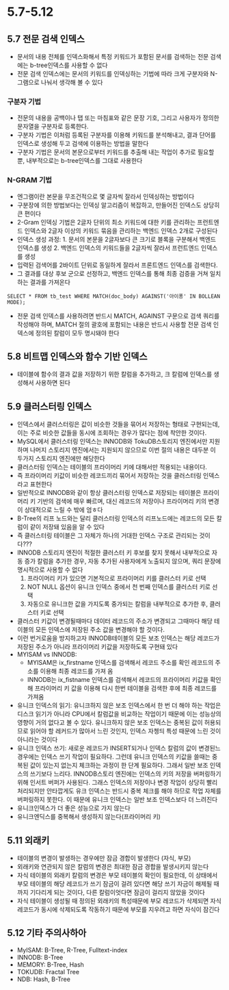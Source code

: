 # 5.7-5.12

## 5.7 전문 검색 인덱스
- 문서의 내용 전체를 인덱스화해서 특정 키워드가 포함된 문서를 검색하는 전문 검색에는 b-tree인덱스를 사용할 수 없다
- 전문 검색 인덱스에는 문서의 키워드를 인덱싱하는 기법에 따라 크게 구분자와 N-그램으로 나눠서 생각해 볼 수 있다

### 구분자 기법
- 전문의 내용을 공백이나 탭 또는 마침표와 같은 문장 기호, 그리고 사용자가 정의한 문자열을 구분자로 등록한다.
- 구분자 기법은 이처럼 등록된 구분자를 이용해 키워드를 분석해내고, 결과 단어를 인덱스로 생성해 두고 검색에 이용하는 방법을 말한다
- 구분자 기법은 문서의 본문으로부터 키워드를 추출해 내는 작업이 추가로 필요할 뿐, 내부적으로는 b-tree인덱스를 그대로 사용한다

### N-GRAM 기법
- 엔그램이란 본문을 무조건적으로 몇 글자씩 잘라서 인덱싱하는 방법이다
- 구분장에 의한 방법보다는 인덱싱 알고리즘이 복잡하고, 만들어진 인덱스도 상당히 큰 편이다
- 2-Gram 인덱싱 기법은 2글자 단위의 최소 키워드에 대한 키를 관리하는 프런트엔드 인덱스와 2글자 이상의 키워드 묶음을 관리하는 백엔드 인덱스 2개로 구성된다
- 인덱스 생성 과정: 1. 문서의 본문을 2글자보다 큰 크기로 블록을 구분해서 백엔드 인덱스를 생성 2. 백엔드 인덱스의 키워드들을 2글자씩 잘라서 프런트엔드 인덱스를 생성
- 입력된 검색어를 2바이트 단위로 동일하게 잘라서 프론트엔드 인덱스를 검색한다.
- 그 결과를 대상 후보 군으로 선정하고, 백엔드 인덱스를 통해 최종 검증을 거쳐 일치하는 결과를 가져온다
```mysql
SELECT * FROM tb_test WHERE MATCH(doc_body) AGAINST('아이퐁' IN BOLLEAN MODE);
```
- 전문 검색 인덱스를 사용하려면 반드시 MATCH, AGAINST 구문으로 검색 쿼리를 작성해야 하며, MATCH 절의 괄호에 포함되는 내용은 반드시 사용할 전문 검색 인덱스에 정의된 칼럼이 모두 명시돼야 한다

## 5.8 비트맵 인덱스와 함수 기반 인덱스
- 테이블에 함수의 결과 값을 저장하기 위한 칼럼을 추가하고, 크 칼럼에 인덱스를 생성해서 사용하면 된다

## 5.9 클러스터링 인덱스
- 인덱스에서 클러스터링은 값이 비슷한 것들을 묶어서 저장하는 형태로 구현되는데, 이는 주로 비슷한 값들을 동시에 조회하는 경우가 많다는 점에 착안한 것이다.
- MySQL에서 클러스터링 인덱스는 INNODB와 TokuDB스토리지 엔진에서만 지원하며 나머지 스토리지 엔진에서는 지원되지 않으므로 이번 절의 내용은 대두분 이 두가지 스토리지 엔진에만 해당한다
- 클러스터링 인덱스는 테이블의 프라이머리 키에 대해서만 적용되는 내용이다.
- 즉 프라이머리 키값이 비슷한 레코드끼리 묶어서 저장하는 것을 클러스터링 인덱스라고 표현한다
- 일반적으로 INNODB와 같이 항상 클러스터링 인덱스로 저장되는 테이블은 프라이머리 키 기반의 검색에 매우 빠르며, 대신 레코드의 저장이나 프라이머리 키의 변경이 상대적으로 느릴 수 밖에 엄ㅎ다
- B-Tree의 리프 노드와는 달리 클러스터링 인덱스의 리프노드에는 레코드의 모든 칼럼이 같이 저장돼 있음을 알 수 있다
- 즉 클러스터링 테이블은 그 자체가 하나의 거대한 인덱스 구조로 관리되는 것이다???
- INNODB 스토리지 엔진이 적절한 클러스터 키 후보를 찾지 못해서 내부적으로 자동 증가 칼럼을 추가한 경우, 자동 추가된 사용자에게 노출되지 않으며, 쿼리 문장에 명시적으로 사용할 수 없다
  1. 프라이머리 키가 있으면 기본적으로 프라이머리 키를 클러스터 키로 선택
  2. NOT NULL 옵션이 유니크 인덱스 중에서 천 번째 인덱스를 클러스터 키로 선택
  3. 자동으로 유니크한 값을 가지도록 중가되는 칼럼을 내부적으로 추가한 후, 클러스터 키로 선택
- 클러스터 키값이 변경될때마다 데이터 레코드의 주소가 변경되고 그때마다 해당 테이블의 모든 인덱스에 저장된 주소 값을 변경해야 할 것이다. 
- 이런 번거로움을 방지하고자 INNODB테이블의 모든 보조 인덱스는 해당 레코드가 저장된 주소가 아니라 프라이머리 키값을 저장하도록 구현돼 있다
- MYISAM vs INNODB:
  - MYISAM은 ix_firstname 인덱스를 검색해서 레코드 주소를 확인 레코드의 주소를 이용해 최종 레코드를 가져 옴
  - INNODB는 ix_fistname 인덱스를 검색해서 레코드의 프라이머리 키값을 확인해 프라이머리 키 값을 이용해 다시 한번 테이블을 검색한 후에 최종 레코드를 가져옴
- 유니크 인덱스의 읽기: 유니크하지 않은 보조 인덱스에서 한 번 더 해야 하는 작업은 디스크 읽기가 아니라 CPU에서 칼럼값을 비교하는 작업이기 때문에 이는 성능상의 영향이 거의 없다고 볼 수 있다. 유니크하지 않은 보조 인덱스는 중복된 값이 허용되므로 읽어야 할 레커드가 많아서 느린 것인지, 인덱스 자쳉듸 특성 때문에 느린 것이 아니라는 것이다
- 유니크 인덱스 쓰기: 새로운 레코드가 INSERT되거나 인덱스 칼럼의 값이 변경된느 경우에는 인덱스 쓰기 작업이 필요하다. 그런데 유니크 인덱스의 키값을 쓸때는 중복된 값이 있는지 없는지 체크하는 과정이 한 단계 필요하다. 그래서 일반 보조 인덱스의 쓰기보다 느리다. INNODB스토리 엔진에는 인덱스의 키의 저장을 버퍼링하기 위해 인서트 버퍼가 사용된다. 그래스 인덱스의 저장이나 변경 작업이 상당히 빨리 처리되지만 안타깝게도 유크 인덱스는 반드시 중복 체크를 해야 하므로 작업 자체를 버퍼링하지 못한다. 이 때문에 유니크 인덱스는 일반 보조 인덱스보다 더 느려진다
- 유니크인덱스가 더 좋은 성능으로 가지 않는다
- 유니크엔딕스를 중복해서 생성하지 않는다(프라이머리 키)

## 5.11 외래키
- 테이블의 변경이 발생하는 경우에만 잠금 경합이 발생한다 (자식, 부모)
- 외래키와 연관되지 않은 칼럼의 변경은 최대한 잠금 경합을 발생시키지 않는다
- 자식 테이블의 외래키 칼럼의 변경은 부모 테이블의 확인이 필요한데, 이 상태에서 부모 테이블의 해당 레코드가 쓰기 잠금이 걸려 있다면 해당 쓰기 자금이 해제될 때까지 기다리게 되는 것이다, 다른 칼럼이엇다면 잠금이 걸리지 않았을 것이다
- 자식 테이블이 생성될 때 정의된 외래키의 특성때문에 부모 레코드가 삭제되면 자식 레코드가 동시에 삭제되도록 작동하기 때문에 부모를 지우려고 하면 자식이 잠긴다

## 5.12 기타 주의사하아
- MyISAM: B-Tree, R-Tree, Fulltext-index
- INNODB: B-Tree
- MEMORY: B-Tree, Hash
- TOKUDB: Fractal Tree
- NDB: Hash, B-Tree